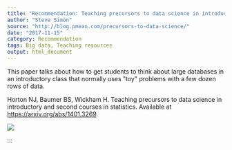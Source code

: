 ```yaml
---
title: "Recommendation: Teaching precursors to data science in introductory and second courses in statistics"
author: "Steve Simon"
source: "http://blog.pmean.com/precursors-to-data-science/"
date: "2017-11-15"
category: Recommendation
tags: Big data, Teaching resources
output: html_document
---
```


This paper talks about how to get students to think about large
databases in an introductory class that normally uses "toy" problems
with a few dozen rows of data.

<!---More--->

Horton NJ, Baumer BS, Wickham H. Teaching precursors to data science in
introductory and second courses in statistics. Available at
<https://arxiv.org/abs/1401.3269>.

![](../../images/precursors-to-data-science01.png)


:::

